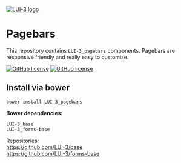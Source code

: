 [![LUI-3 logo](http://content.github.lui-3.cz/LUI-3_logo-small.png)](//lui-3.cz/)
# Pagebars
This repository contains `LUI-3_pagebars` components. Pagebars are responsive friendly and really easy to customize.


[![GitHub license](http://content.github.lui-3.cz/repo-design/button_docs.jpg)](//lui-3.cz/docs/component/pagebars/)
[![GitHub license](http://content.github.lui-3.cz/repo-design/button_releases.jpg)](//github.com/LUI-3/pagebars/releases/latest)

## Install via bower
```bower
bower install LUI-3_pagebars
```
**Bower dependencies:**

```
LUI-3_base
LUI-3_forms-base
```
Repositories:  
https://github.com/LUI-3/base  
https://github.com/LUI-3/forms-base  
